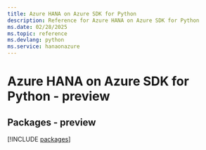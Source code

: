```yaml
---
title: Azure HANA on Azure SDK for Python
description: Reference for Azure HANA on Azure SDK for Python
ms.date: 02/28/2025
ms.topic: reference
ms.devlang: python
ms.service: hanaonazure
---
```

# Azure HANA on Azure SDK for Python - preview
## Packages - preview
[!INCLUDE [packages](hana-on-azure-index.md)]